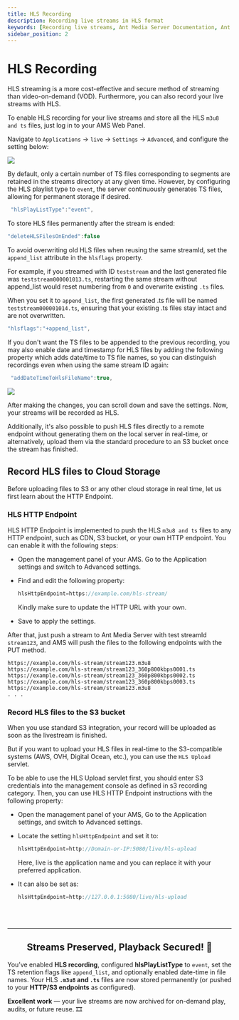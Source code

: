 ```yaml
---
title: HLS Recording 
description: Recording live streams in HLS format
keywords: [Recording live streams, Ant Media Server Documentation, Ant Media Server Tutorials]
sidebar_position: 2
---
```


# HLS Recording

HLS streaming is a more cost-effective and secure method of streaming than video-on-demand (VOD). Furthermore, you can also record your live streams with HLS.

To enable HLS recording for your live streams and store all the HLS `m3u8 and ts` files, just log in to your AMS Web Panel.

Navigate to `Applications` -> `live` -> `Settings` -> `Advanced`, and configure the setting below:

![](@site/static/img/live-setting.png)

By default, only a certain number of TS files corresponding to segments are retained in the streams directory at any given time. However, by configuring the HLS playlist type to `event`, the server continuously generates TS files, allowing for permanent storage if desired.

```js
 "hlsPlayListType":"event",
```
    
To store HLS files permanently after the stream is ended:

```js
"deleteHLSFilesOnEnded":false
```
To avoid overwriting old HLS files when reusing the same streamId, set the ```append_list``` attribute in the ```hlsflags``` property.   

For example, if you streamed with ID ```teststream``` and the last generated file was ```teststream000001013.ts```, restarting the same stream without append_list would reset numbering from ```0``` and overwrite existing ```.ts``` files.

When you set it to ```append_list```, the first generated .ts file will be named ```teststream000001014.ts```, ensuring that your existing .ts files stay intact and are not overwritten.

```js
"hlsflags":"+append_list",
```

If you don't want the TS files to be appended to the previous recording, you may also enable date and timestamp for HLS files by adding the following property which adds date/time to TS file names, so you can distinguish recordings even when using the same stream ID again:

```js
 "addDateTimeToHlsFileName":true,
```

![](@site/static/img/hls_datetime.png)

After making the changes, you can scroll down and save the settings. Now, your streams will be recorded as HLS.

Additionally, it's also possible to push HLS files directly to a remote endpoint without generating them on the local server in real-time, or alternatively, upload them via the standard procedure to an S3 bucket once the stream has finished.

## Record HLS files to Cloud Storage

Before uploading files to S3 or any other cloud storage in real time, let us first learn about the HTTP Endpoint.

### HLS HTTP Endpoint

HLS HTTP Endpoint is implemented to push the HLS `m3u8 and ts` files to any HTTP endpoint, such as CDN, S3 bucket, or your own HTTP endpoint. You can enable it with the following steps:

- Open the management panel of your AMS. Go to the Application settings and switch to Advanced settings.

- Find and edit the following property:

   ```js
   hlsHttpEndpoint=https://example.com/hls-stream/
   ```

   Kindly make sure to update the HTTP URL with your own. 

- Save to apply the settings.

After that, just push a stream to Ant Media Server with test streamId `stream123`, and AMS will push the files to the following endpoints with the PUT method.

```
https://example.com/hls-stream/stream123.m3u8
https://example.com/hls-stream/stream123_360p800kbps0001.ts
https://example.com/hls-stream/stream123_360p800kbps0002.ts
https://example.com/hls-stream/stream123_360p800kbps0003.ts
https://example.com/hls-stream/stream123.m3u8
. . .
```

### Record HLS files to the S3 bucket

When you use standard S3 integration, your record will be uploaded as soon as the livestream is finished.

But if you want to upload your HLS files in real-time to the S3-compatible systems (AWS, OVH, Digital Ocean, etc.), you can use the `HLS Upload` servlet.

To be able to use the HLS Upload servlet first, you should enter S3 credentials into the management console as defined in s3 recording category. Then, you can use HLS HTTP Endpoint instructions with the following property:

- Open the management panel of your AMS, Go to the Application settings, and switch to Advanced settings.

- Locate the setting `hlsHttpEndpoint` and set it to:

  ```js
  hlsHttpEndpoint=http://Domain-or-IP:5080/live/hls-upload
  ```

  Here, live is the application name and you can replace it with your preferred application.

- It can also be set as:

  ```js
  hlsHttpEndpoint=http://127.0.0.1:5080/live/hls-upload
  ```

  <br /><br />
---

<div align="center">
<h2> Streams Preserved, Playback Secured! 💾 </h2>
</div>

You’ve enabled **HLS recording**, configured **hlsPlayListType** to `event`, set the TS retention flags like `append_list`, and optionally enabled date-time in file names. Your HLS **`.m3u8` and `.ts`** files are now stored permanently (or pushed to your **HTTP/S3 endpoints** as configured).  

**Excellent work** — your live streams are now archived for on-demand play, audits, or future reuse. 🎞️

